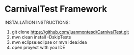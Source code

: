# CarnivalTest Framework

INSTALLATION INSTRUCTIONS:
1. git clone https://github.com/juanmontesd/CarnivalTest.git
2. mvn clean install -DskipTests
3. mvn eclipse:eclipse or mvn idea:idea
4. open proyect with you IDE

